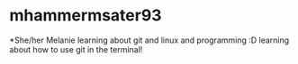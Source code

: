 # mhammermsater93
*She/her
Melanie 
learning about git and linux and programming :D
learning about how to use git in the terminal!